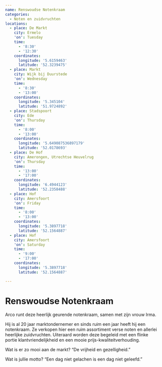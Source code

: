 ```yaml
---
name: Renswoudse Notenkraam
categories:
  - Noten en zuidvruchten
locations:
  - place: De Markt
    city: Ermelo
    'on': Tuesday
    time:
      - '8:30'
      - '12:30'
    coordinates:
      longitude: '5.6159463'
      latitude: '52.3239475'
  - place: Markt
    city: Wijk bij Duurstede
    'on': Wednesday
    time:
      - '8:30'
      - '13:00'
    coordinates:
      longitude: '5.345104'
      latitude: '51.9724892'
  - place: Stadspoort
    city: Ede
    'on': Thursday
    time:
      - '8:00'
      - '13:00'
    coordinates:
      longitude: '5.649087536897179'
      latitude: '52.0178693'
  - place: De Hof
    city: Amerongen, Utrechtse Heuvelrug
    'on': Thursday
    time:
      - '13:00'
      - '17:00'
    coordinates:
      longitude: '6.4944123'
      latitude: '52.2358488'
  - place: Hof
    city: Amersfoort
    'on': Friday
    time:
      - '8:00'
      - '13:00'
    coordinates:
      longitude: '5.3897718'
      latitude: '52.1564887'
  - place: Hof
    city: Amersfoort
    'on': Saturday
    time:
      - '9:00'
      - '17:00'
    coordinates:
      longitude: '5.3897718'
      latitude: '52.1564887'

---
```


# Renswoudse Notenkraam

Arco runt deze heerlijk geurende notenkraam, samen met zijn vrouw Irma.

Hij is al 20 jaar marktondernemer en sinds ruim een jaar heeft hij een notenkraam. Ze verkopen hier een ruim assortiment verse noten en allerlei heerlijke zuidvruchten. Uiteraard worden deze begeleid met een flinke portie klantvriendelijkheid en een mooie prijs-kwaliteitverhouding.

Wat is er zo mooi aan de markt?
“De vrijheid en gezelligheid.”

Wat is jullie motto?
“Een dag niet gelachen is een dag niet geleefd.”